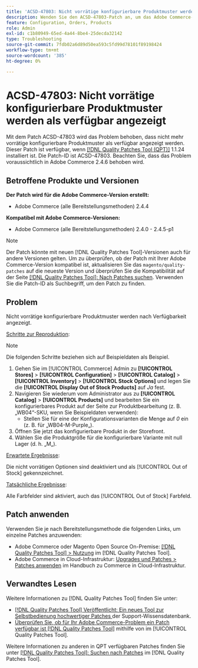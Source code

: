 ```yaml
---
title: 'ACSD-47803: Nicht vorrätige konfigurierbare Produktmuster werden als verfügbar angezeigt'
description: Wenden Sie den ACSD-47803-Patch an, um das Adobe Commerce-Problem zu beheben, bei dem nicht vorrätige konfigurierbare Produktmuster als verfügbar angezeigt werden.
feature: Configuration, Orders, Products
role: Admin
exl-id: c1b80949-65ed-4a44-8be4-25decda32142
type: Troubleshooting
source-git-commit: 7fdb02a6d89d50ea593c5fd99d78101f89198424
workflow-type: tm+mt
source-wordcount: '385'
ht-degree: 0%

---
```


# ACSD-47803: Nicht vorrätige konfigurierbare Produktmuster werden als verfügbar angezeigt

Mit dem Patch ACSD-47803 wird das Problem behoben, dass nicht mehr vorrätige konfigurierbare Produktmuster als verfügbar angezeigt werden. Dieser Patch ist verfügbar, wenn [[!DNL Quality Patches Tool (QPT)]](https://experienceleague.adobe.com/de/docs/commerce-operations/tools/quality-patches-tool/quality-patches-tool-to-self-serve-quality-patches) 1.1.24 installiert ist. Die Patch-ID ist ACSD-47803. Beachten Sie, dass das Problem voraussichtlich in Adobe Commerce 2.4.6 behoben wird.

## Betroffene Produkte und Versionen

**Der Patch wird für die Adobe Commerce-Version erstellt:**

* Adobe Commerce (alle Bereitstellungsmethoden) 2.4.4

**Kompatibel mit Adobe Commerce-Versionen:**

* Adobe Commerce (alle Bereitstellungsmethoden) 2.4.0 - 2.4.5-p1

>[!NOTE]
>
>Der Patch könnte mit neuen [!DNL Quality Patches Tool]-Versionen auch für andere Versionen gelten. Um zu überprüfen, ob der Patch mit Ihrer Adobe Commerce-Version kompatibel ist, aktualisieren Sie das `magento/quality-patches` auf die neueste Version und überprüfen Sie die Kompatibilität auf der Seite [[!DNL Quality Patches Tool]: Nach Patches suchen](https://experienceleague.adobe.com/tools/commerce-quality-patches/index.html?lang=de). Verwenden Sie die Patch-ID als Suchbegriff, um den Patch zu finden.

## Problem

Nicht vorrätige konfigurierbare Produktmuster werden nach Verfügbarkeit angezeigt.

<u>Schritte zur Reproduktion</u>:

>[!NOTE]
>
>Die folgenden Schritte beziehen sich auf Beispieldaten als Beispiel.

1. Gehen Sie im [!UICONTROL Commerce] Admin zu **[!UICONTROL Stores]** > **[!UICONTROL Configuration]** > **[!UICONTROL Catalog]** > **[!UICONTROL Inventory]** > **[!UICONTROL Stock Options]** und legen Sie die **[!UICONTROL Display Out of Stock Products]** auf *Ja* fest.
1. Navigieren Sie wiederum vom Administrator aus zu **[!UICONTROL Catalog]** > **[!UICONTROL Products]** und bearbeiten Sie ein konfigurierbares Produkt auf der Seite zur Produktbearbeitung (z. B. „WB04“-SKU, wenn Sie Beispieldaten verwenden):
   * Stellen Sie für eine der Konfigurationsvarianten die Menge auf *0* ein (z. B. für „WB04-M-Purple„).
1. Öffnen Sie jetzt das konfigurierbare Produkt in der Storefront.
1. Wählen Sie die Produktgröße für die konfigurierbare Variante mit null Lager (d. h. „M„).

<u>Erwartete Ergebnisse</u>:

Die nicht vorrätigen Optionen sind deaktiviert und als [!UICONTROL Out of Stock] gekennzeichnet.

<u>Tatsächliche Ergebnisse</u>:

Alle Farbfelder sind aktiviert, auch das [!UICONTROL Out of Stock] Farbfeld.

## Patch anwenden

Verwenden Sie je nach Bereitstellungsmethode die folgenden Links, um einzelne Patches anzuwenden:

* Adobe Commerce oder Magento Open Source On-Premise: [[!DNL Quality Patches Tool] > Nutzung](/help/tools/quality-patches-tool/usage.md) im [!DNL Quality Patches Tool].
* Adobe Commerce in Cloud-Infrastruktur: [Upgrades und Patches > Patches anwenden](https://experienceleague.adobe.com/docs/commerce-cloud-service/user-guide/develop/upgrade/apply-patches.html?lang=de) im Handbuch zu Commerce in Cloud-Infrastruktur.

## Verwandtes Lesen

Weitere Informationen zu [!DNL Quality Patches Tool] finden Sie unter:

* [[!DNL Quality Patches Tool] Veröffentlicht: Ein neues Tool zur Selbstbedienung hochwertiger Patches ](https://experienceleague.adobe.com/de/docs/commerce-operations/tools/quality-patches-tool/quality-patches-tool-to-self-serve-quality-patches) der Support-Wissensdatenbank.
* [Überprüfen Sie, ob für Ihr Adobe Commerce-Problem ein Patch verfügbar ist [!DNL Quality Patches Tool]](/help/tools/quality-patches-tool/patches-available-in-qpt/check-patch-for-magento-issue-with-magento-quality-patches.md) mithilfe von im [!UICONTROL Quality Patches Tool].


Weitere Informationen zu anderen in QPT verfügbaren Patches finden Sie unter [[!DNL Quality Patches Tool]: Suchen nach Patches](https://experienceleague.adobe.com/tools/commerce-quality-patches/index.html?lang=de) im [!DNL Quality Patches Tool].
